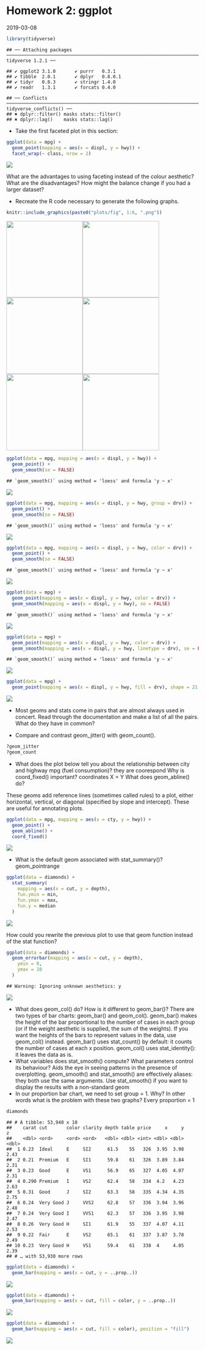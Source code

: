 Homework 2: ggplot
================
2019-03-08

``` r
library(tidyverse)
```

    ## ── Attaching packages ──────────────────────────────────────────────────────────────────────────── tidyverse 1.2.1 ──

    ## ✔ ggplot2 3.1.0       ✔ purrr   0.3.1  
    ## ✔ tibble  2.0.1       ✔ dplyr   0.8.0.1
    ## ✔ tidyr   0.8.3       ✔ stringr 1.4.0  
    ## ✔ readr   1.3.1       ✔ forcats 0.4.0

    ## ── Conflicts ─────────────────────────────────────────────────────────────────────────────── tidyverse_conflicts() ──
    ## ✖ dplyr::filter() masks stats::filter()
    ## ✖ dplyr::lag()    masks stats::lag()

  - Take the first faceted plot in this section:

<!-- end list -->

``` r
ggplot(data = mpg) + 
  geom_point(mapping = aes(x = displ, y = hwy)) + 
  facet_wrap(~ class, nrow = 2)
```

![](index_files/figure-gfm/unnamed-chunk-2-1.png)<!-- -->

What are the advantages to using faceting instead of the colour
aesthetic? What are the disadvantages? How might the balance change if
you had a larger dataset?

  - Recreate the R code necessary to generate the following
graphs.

<!-- end list -->

``` r
knitr::include_graphics(paste0("plots/fig", 1:6, ".png"))
```

<img src="plots/fig1.png" width="200" /><img src="plots/fig2.png" width="200" /><img src="plots/fig3.png" width="200" /><img src="plots/fig4.png" width="200" /><img src="plots/fig5.png" width="200" /><img src="plots/fig6.png" width="200" />

``` r
ggplot(data = mpg, mapping = aes(x = displ, y = hwy)) + 
  geom_point() + 
  geom_smooth(se = FALSE)
```

    ## `geom_smooth()` using method = 'loess' and formula 'y ~ x'

![](index_files/figure-gfm/unnamed-chunk-4-1.png)<!-- -->

``` r
ggplot(data = mpg, mapping = aes(x = displ, y = hwy, group = drv)) + 
  geom_point() + 
  geom_smooth(se = FALSE)
```

    ## `geom_smooth()` using method = 'loess' and formula 'y ~ x'

![](index_files/figure-gfm/unnamed-chunk-5-1.png)<!-- -->

``` r
ggplot(data = mpg, mapping = aes(x = displ, y = hwy, color = drv)) + 
  geom_point() + 
  geom_smooth(se = FALSE)
```

    ## `geom_smooth()` using method = 'loess' and formula 'y ~ x'

![](index_files/figure-gfm/unnamed-chunk-6-1.png)<!-- -->

``` r
ggplot(data = mpg) + 
  geom_point(mapping = aes(x = displ, y = hwy, color = drv)) + 
  geom_smooth(mapping = aes(x = displ, y = hwy), se = FALSE)
```

    ## `geom_smooth()` using method = 'loess' and formula 'y ~ x'

![](index_files/figure-gfm/unnamed-chunk-7-1.png)<!-- -->

``` r
ggplot(data = mpg) + 
  geom_point(mapping = aes(x = displ, y = hwy, color = drv)) + 
  geom_smooth(mapping = aes(x = displ, y = hwy, linetype = drv), se = FALSE)
```

    ## `geom_smooth()` using method = 'loess' and formula 'y ~ x'

![](index_files/figure-gfm/unnamed-chunk-8-1.png)<!-- -->

``` r
ggplot(data = mpg) + 
  geom_point(mapping = aes(x = displ, y = hwy, fill = drv), shape = 21, color = "white", stroke = 2)
```

![](index_files/figure-gfm/unnamed-chunk-9-1.png)<!-- -->

  - Most geoms and stats come in pairs that are almost always used in
    concert. Read through the documentation and make a list of all the
    pairs. What do they have in common?

  - Compare and contrast geom\_jitter() with geom\_count().

<!-- end list -->

``` r
?geom_jitter
?geom_count
```

  - What does the plot below tell you about the relationship between
    city and highway mpg (fuel consumption)? they are coorespond Why is
    coord\_fixed() important? coordinates X = Y What does geom\_abline()
    do?

These geoms add reference lines (sometimes called rules) to a plot,
either horizontal, vertical, or diagonal (specified by slope and
intercept). These are useful for annotating plots.

``` r
ggplot(data = mpg, mapping = aes(x = cty, y = hwy)) +
  geom_point() + 
  geom_abline() +
  coord_fixed()
```

![](index_files/figure-gfm/unnamed-chunk-11-1.png)<!-- -->

  - What is the default geom associated with stat\_summary()?
    geom\_pointrange

<!-- end list -->

``` r
ggplot(data = diamonds) + 
  stat_summary(
    mapping = aes(x = cut, y = depth),
    fun.ymin = min,
    fun.ymax = max,
    fun.y = median
  )
```

![](index_files/figure-gfm/unnamed-chunk-12-1.png)<!-- -->

How could you rewrite the previous plot to use that geom function
instead of the stat function?

``` r
ggplot(data = diamonds) + 
  geom_errorbar(mapping = aes(x = cut, y = depth),
    ymin = 0,
    ymax = 10
  )
```

    ## Warning: Ignoring unknown aesthetics: y

![](index_files/figure-gfm/unnamed-chunk-13-1.png)<!-- -->

  - What does geom\_col() do? How is it different to geom\_bar()? There
    are two types of bar charts: geom\_bar() and geom\_col().
    geom\_bar() makes the height of the bar proportional to the number
    of cases in each group (or if the weight aesthetic is supplied, the
    sum of the weights). If you want the heights of the bars to
    represent values in the data, use geom\_col() instead. geom\_bar()
    uses stat\_count() by default: it counts the number of cases at each
    x position. geom\_col() uses stat\_identity(): it leaves the data as
    is.
  - What variables does stat\_smooth() compute? What parameters control
    its behaviour? Aids the eye in seeing patterns in the presence of
    overplotting. geom\_smooth() and stat\_smooth() are effectively
    aliases: they both use the same arguments. Use stat\_smooth() if you
    want to display the results with a non-standard geom
  - In our proportion bar chart, we need to set group = 1. Why? In other
    words what is the problem with these two graphs? Every proportion =
    1

<!-- end list -->

``` r
diamonds
```

    ## # A tibble: 53,940 x 10
    ##    carat cut       color clarity depth table price     x     y     z
    ##    <dbl> <ord>     <ord> <ord>   <dbl> <dbl> <int> <dbl> <dbl> <dbl>
    ##  1 0.23  Ideal     E     SI2      61.5    55   326  3.95  3.98  2.43
    ##  2 0.21  Premium   E     SI1      59.8    61   326  3.89  3.84  2.31
    ##  3 0.23  Good      E     VS1      56.9    65   327  4.05  4.07  2.31
    ##  4 0.290 Premium   I     VS2      62.4    58   334  4.2   4.23  2.63
    ##  5 0.31  Good      J     SI2      63.3    58   335  4.34  4.35  2.75
    ##  6 0.24  Very Good J     VVS2     62.8    57   336  3.94  3.96  2.48
    ##  7 0.24  Very Good I     VVS1     62.3    57   336  3.95  3.98  2.47
    ##  8 0.26  Very Good H     SI1      61.9    55   337  4.07  4.11  2.53
    ##  9 0.22  Fair      E     VS2      65.1    61   337  3.87  3.78  2.49
    ## 10 0.23  Very Good H     VS1      59.4    61   338  4     4.05  2.39
    ## # … with 53,930 more rows

``` r
ggplot(data = diamonds) + 
  geom_bar(mapping = aes(x = cut, y = ..prop..))
```

![](index_files/figure-gfm/unnamed-chunk-14-1.png)<!-- -->

``` r
ggplot(data = diamonds) + 
  geom_bar(mapping = aes(x = cut, fill = color, y = ..prop..))
```

![](index_files/figure-gfm/unnamed-chunk-14-2.png)<!-- -->

``` r
ggplot(data = diamonds) + 
  geom_bar(mapping = aes(x = cut, fill = color), position = "fill")
```

![](index_files/figure-gfm/unnamed-chunk-15-1.png)<!-- -->
